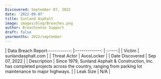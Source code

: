 ```yaml
---
Discovered: September 07, 2022
date: '2022-09-07'
title: Sunland Asphalt
image: images/blog/Breaches.png
author: Breachsense Support
draft: false
yearmonths: 2022/september
---
```


| Data Breach Report------------:     |:-------------:    | :-----:|
| Victim      | sunlandasphalt.com      | 
| Threat Actor      | AvosLocker      | 
| Date Discovered      | Sep 07, 2022      | 
| Description      | Since 1979, Sunland Asphalt & Construction, Inc. has completed projects across the country, ranging from parking lot maintenance to major highways.       | 
| Leak Size      | N/A      | 

